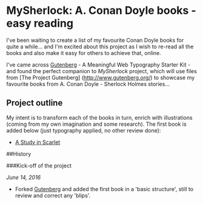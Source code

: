 # MySherlock: A. Conan Doyle books - easy reading

I've been waiting to create a list of my favourite Conan Doyle books for quite a while... and I'm excited about this project as I wish to re-read all the books and also make it easy for others to achieve that, online.

I've came across [Gutenberg](http://matejlatin.github.io/Gutenberg/) - A Meaningful Web Typography Starter Kit - and found the perfect companion to *MySherlock* project, which will use files from [The Project Gutenberg] (http://www.gutenberg.org/) to showcase my favourite books from A. Conan Doyle - Sherlock Holmes stories...


## Project outline
My intent is to transform each of the books in turn, enrich with illustrations (coming from my own imagination and some research). The first book is added below (just typography applied, no other review done):
- [A Study in Scarlet](http://monicams.github.io/MySherlock/A-Study-In-Scarlet/)

##History

###Kick-off of the project

*June 14, 2016*

- Forked [Gutenberg](http://matejlatin.github.io/Gutenberg/) and added the first book in a 'basic structure', still to review and correct any 'blips'.
